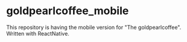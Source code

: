 # goldpearlcoffee_mobile
This repository is having the mobile version for "The goldpearlcoffee". Written with ReactNative.
